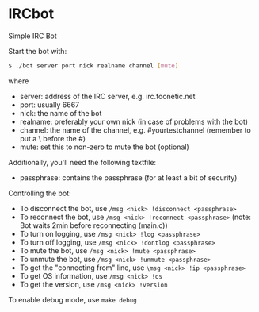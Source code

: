 IRCbot
======

Simple IRC Bot

Start the bot with:
  ```bash
  $ ./bot server port nick realname channel [mute]
  ```
where 
* server: address of the IRC server, e.g. irc.foonetic.net
* port: usually 6667
* nick: the name of the bot
* realname: preferably your own nick (in case of problems with the bot)
* channel: the name of the channel, e.g. \#yourtestchannel (remember to put a \ before the #)
* mute: set this to non-zero to mute the bot (optional)

Additionally, you'll need the following textfile:
* passphrase: contains the passphrase (for at least a bit of security)

Controlling the bot:
* To disconnect the bot, use `/msg <nick> !disconnect <passphrase>`
* To reconnect the bot, use `/msg <nick> !reconnect <passphrase>` (note: Bot waits 2min before reconnecting (main.c))
* To turn on logging,  use `/msg <nick> !log <passphrase>`
* To turn off logging,  use `/msg <nick> !dontlog <passphrase>`
* To mute the bot, use `/msg <nick> !mute <passphrase>`
* To unmute the bot, use `/msg <nick> !unmute <passphrase>`
* To get the "connecting from" line, use `\msg <nick> !ip <passphrase>`
* To get OS information, use `/msg <nick> !os`
* To get the version, use `/msg <nick> !version`

To enable debug mode, use `make debug`
